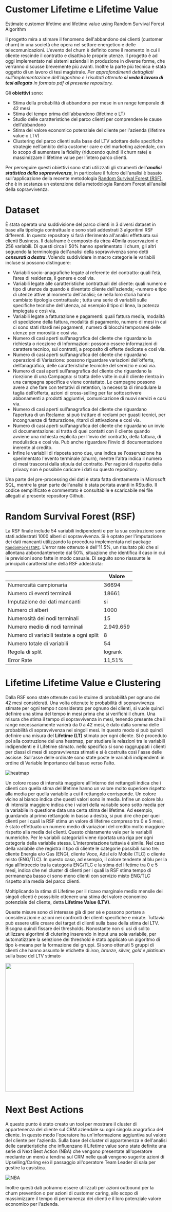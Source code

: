 # Customer Lifetime e Lifetime Value
Estimate customer lifetime and lifetime value using Random Survival Forest Algorithm

Il progetto mira a stimare il fenomeno dell'abbandono dei clienti (customer churn) in una società che opera nel settore energetico e delle telecomunicazioni. L'evento del churn è definito come il momento in cui il cliente rescinde il contratto e disattiva le proprie utenze. Il progetto è ad oggi implementato nei sistemi aziendali in produzione in diverse forme, che verranno discusse brevemente più avanti. Inoltre la parte più tecnica è stata oggetto di un lavoro di tesi magistrale. *Per approfondimenti dettagliati sull'implementazione dell'algoritmo e i risultati ottenuto **si veda il lavoro di tesi allegato** in formato pdf al presente repository.*

Gli **obiettivi** sono:
- Stima della probabilità di abbandono per mese in un range temporale di 42 mesi
- Stima del tempo prima dell'abbandono (lifetime o LT)
- Studio delle caratteristiche del parco clienti per comprendere le cause dell'abbandono
- Stima del valore economico potenziale del cliente per l'azienda (lifetime value o LTV)
- Clustering del parco clienti sulla base del LTV adottare delle specifiche strategie nell’ambito della customer care e del marketing aziendale, con lo scopo di aumentare la fidelity (riducendo quindi il churn rate) e massimizzare il lifetime value per l’intero parco clienti.

Per perseguire questi obiettivi sono stati utilizzati gli strumenti dell'***analisi statistica della sopravvivenza***, in particolare il fulcro dell'analisi è basato sull'applicazione della recente metodologia [Random Survival Forest (RSF)](https://arxiv.org/pdf/0811.1645.pdf), che è in sostanza un estenzione della metodologia Random Forest all'analisi della sopravvivenza.

# Dataset

È stata operata una suddivisione del parco clienti in 3 diversi dataset in base alla tipologia contrattuale e sono stati addestrati 3 algoritimi RSF differenti. In questo repository si farà riferimento all'analisi effettuata sui clienti Business. Il dataframe è composto da circa 40mila osservazioni e 256 variabili. Di questi circa il 50% hanno sperimentato il churn, gli altri seguendo la terminologia dell'analisi della sopravvivenza sono detti ***censurati a destra***. Volendo suddividere in macro categorie le variabili incluse si possono distinguere:

- Variabili socio-anagrafiche legate al referente del contratto: quali l’età, l’area di residenza, il genere e così via.
- Variabili legate alle caratteristiche contrattuali del cliente: quali numero e tipo di utenze da quando è diventato cliente dell'azienda;
-numero e tipo di utenze attive al momento dell’analisi; se nella loro storia hanno cambiato tipologia contrattuale ; tutta una serie di
variabili sulle specifiche tecniche dell’utenza, ad esempio il tipo di linea, la potenza impiegata e così via.
- Variabili legate a fatturazione e pagamenti: quali fattura media, modalità di spedizione della fattura, modalità di pagamento, numero  di mesi in cui ci sono stati ritardi nei pagamenti, numero di blocchi temporanei delle utenze per morosità e così via.
- Numero di casi aperti sull’anagrafica del cliente che riguardano la richiesta o ricezione di Informazioni: possono essere informazioni di carattere tecnico, sui contratti, a proposito di offerte dedicate e così via.
- Numero di casi aperti sull’anagrafica del cliente che riguardano operazioni di Variazione: possono riguardare variazioni dell’offerta, dell’anagrafica, delle caratteristiche tecniche del servizio e così via.
- Numero di casi aperti sull’anagrafica del cliente che riguardano la ricezione di una Campagna: si tratta delle volte in cui il cliente rientra in una campagna specifica e viene contattato. Le campagne possono avere a che fare con tentativi di retention, la necessità di rimodulare la taglia dell’offerta, azioni di cross-selling per far sottoscrivere abbonamenti a prodotti aggiuntivi, comunicazione di nuovi servizi e così via.
- Numero di casi aperti sull’anagrafica del cliente che riguardano l’apertura di un Reclamo: si può trattare di reclami per guasti tecnici, per incongruenze di fatturazione, ritardi di attivazione e così via.
- Numero di casi aperti sull’anagrafica del cliente che riguardano un invio di documentazione: si tratta di quei contatti con il cliente quando avviene una richiesta esplicita per l’invio del contratto, della fattura, di modulistica e così via. Può anche riguardare l’invio di documentazione inerente al credito.
- Infine le variabili di risposta sono due, una indica se l'osservazione ha sperimentato l'evento terminale (churn), mentre l'altra indica il numero di mesi trascorsi dalla stipula del contratto.
Per ragioni di rispetto della privacy non è possibile caricare i dati su questo repository.

Una parte del pre-processing dei dati è stata fatta direttamente in Microsoft SQL, mentre la gran parte dell'analisi è stata portata avanti in RStudio. Il codice semplificato e commentato è consultabile e scaricabile nei file allegati al presente repository Github.

# Random Survival Forest (RSF)

La RSF finale include 54 variabili indipendenti e per la sua costruzione sono stati addestrati 1000 alberi di sopravvivenza. Si è optato per l'imputazione dei dati mancanti utilizzando la procedura implementata nel package [```RandomForestSRC```](https://cran.r-project.org/web/packages/randomForestSRC/randomForestSRC.pdf).
L'error rate ottenuto è dell'11.5%, un risultato più che si allontana abbondantemente dal 50%, situazione che identifica il caso in cui le previsioni sono fatte in modo casuale. Di seguito sono riassunte le principali caratteristiche della RSF addestrata:

| | Valore|
|------------------------|-------|
|Numerosità campionaria	| 36694|
|Numero di eventi terminali | 18661|
|Imputazione dei dati mancanti | si|
|Numero di alberi | 1000|
|Numerosità dei nodi terminali | 15|
|Numero medio di nodi terminali | 2.949.659|
|Numero di variabili testate a ogni split | 8|
|Numero totale di variabili | 54|
|Regola di split | logrank|
|Error Rate | 11,51%|

# Lifetime Lifetime Value e Clustering

Dalla RSF sono state ottenute così le stuime di probabilità per ognuno dei 42 mesi considerati. Una volta ottenute le probabilità di sopravvivenza stimate per ogni tempo *t* considerato per ognuno dei clienti, si vuole quindi definire una stima del tempo in mesi prima che si verifichi il churn. Una misura che stima il tempo di sopravvivenza in mesi, tenendo presente che il range necessariamente varierà da 0 a 42 mesi, è dato dalla somma delle probabilità di sopravvivenza nei singoli mesi. In questo modo si può quindi definire una misura del **Lifetime (LT)** stimato per ogni cliente.
Si è proceduto poi alla costruzione dei una heatmap, per studiare le relazioni tra le variabili indipendenti e il Lifetime stimato. nello specifico si sono raggruppati i clienti per classi di mesi di sopravvivenza stimati e si è costruita così l'asse delle ascisse. Sull'asse delle ordinate sono state poste le variabili indipendenti in ordine di Variable Importance dal basso verso l'alto.

![heatmap](https://github.com/FlavioCanonico/customer_lt_ltv/blob/master/heatmap.png)

Un colore rosso di intensità maggiore all’interno dei rettangoli indica che i clienti con quella stima del lifetime hanno un valore molto superiore rispetto alla media per quella variabile a cui il rettangolo corrisponde. Un colore vicino al bianco indica che questi valori sono in media. Infine un colore blu di intensità maggiore indica che i valori della variabile sono sotto media per la variabile in questione data una certa stima del lifetime. Ad esempio, guardando al primo rettangolo in basso a destra, si può dire che per quei clienti per i quali la RSF stima un valore di lifetime compreso tra 0 e 5 mesi, è stato effettuato un numero medio di variazioni del credito molto maggiore rispetto alla media dei clienti. Questo chiaramente vale per le variabili numeriche. Per le variabili categoriali viene riportata una riga per ogni categoria della variabile stessa. L’interpretazione tuttavia è simile. Nel caso della variabile che registra il tipo di cliente le categorie possibili sono tre: cliente Energia e/o Gas (ENG), cliente Voce, Adsl e/o Mobile (TLC) o cliente misto (ENG/TLC). In questo caso, ad esempio, il colore tendente al blu per la riga all’intreccio tra la categoria ENG/TLC e la stima del lifetime tra 0 e 5 mesi, indica che nel cluster di clienti per i quali la RSF stima tempo di permanenza basso ci sono meno clienti con servizio misto ENG/TLC rispetto alla media del parco clienti.

Moltiplicando la stima di Lifetime per il ricavo marginale medio mensile dei singoli clienti è posssibile ottenere una stima del valore economico potenziale del cliente, detta **Lifetime Value (LTV)**. 

Queste misure sono di interesse già di per sé e possono portare a considerazioni e azioni nei confronti dei clienti specifiche e mirate. Tuttavia può essere utile creare dei target di clienti sulla base della stima del LTV. Bisogna quindi fissare dei thresholds. Nonostante non si usi di solito utilizzare algoritmi di clutering inserendo in input una sola variabile, per automatizzare la selezione dei threshold è stato applicato un algoritmo di tipo k-means per la formazione dei gruppi. Si sono ottenuti 5 gruppi di clienti che hanno assunto le etichette di *iron, bronze, silver, gold e platinum* sulla base del LTV stimato

<img src="./clusters.png" width="400" height="400">

# Next Best Actions

A questo punto è stato creato un tool per mostrare il cluster di appartenenza del cliente sul CRM aziendale su ogni singola anagrafica del cliente. In questo modo l'operatore ha un'informazione aggiuntiva sul valore del cliente per l'azienda. Sulla base del cluster di appartenenza e dell'analisi delle caratteristiche che influenzano il Lifetime value sono state definite una serie di Next Best Action (NBA) che vengono presentate all'operatore mediante un menù a tendina sul CRM nelle quali vengono sugerite azioni di Upselling/Caring e/o il passaggio all'operatore Team Leader di sala per gestire la casistica.

![NBA](https://github.com/FlavioCanonico/customer_lt_ltv/blob/master/NBA.png)

Inoltre questi dati potranno essere utilizzati per azioni outbound per la churn prevention o per azioni di customer caring, allo scopo di massimizzare il tempo di permanenza dei clienti e il loro potenziale valore economico per l'azienda.








